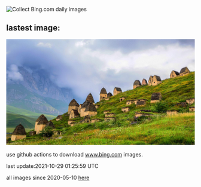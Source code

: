 ![Collect Bing.com daily images](https://github.com/counter2015/bing-daily-images/workflows/Collect%20Bing.com%20daily%20images/badge.svg)
## lastest image:
![](images/Dargavs.jpg)

use github actions to download www.bing.com images.

last update:2021-10-29 01:25:59 UTC

all images since 2020-05-10 [here](https://github.com/counter2015/bing-daily-images/tree/master/images) 
